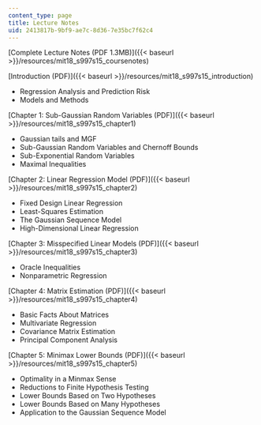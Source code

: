 ```yaml
---
content_type: page
title: Lecture Notes
uid: 2413817b-9bf9-ae7c-8d36-7e35bc7f62c4
---
```


[Complete Lecture Notes (PDF 1.3MB)]({{< baseurl >}}/resources/mit18_s997s15_coursenotes)

[Introduction (PDF)]({{< baseurl >}}/resources/mit18_s997s15_introduction)

*   Regression Analysis and Prediction Risk
*   Models and Methods

[Chapter 1: Sub-Gaussian Random Variables (PDF)]({{< baseurl >}}/resources/mit18_s997s15_chapter1)

*   Gaussian tails and MGF
*   Sub-Gaussian Random Variables and Chernoff Bounds
*   Sub-Exponential Random Variables
*   Maximal Inequalities

[Chapter 2: Linear Regression Model (PDF)]({{< baseurl >}}/resources/mit18_s997s15_chapter2)

*   Fixed Design Linear Regression
*   Least-Squares Estimation
*   The Gaussian Sequence Model
*   High-Dimensional Linear Regression

[Chapter 3: Misspecified Linear Models (PDF)]({{< baseurl >}}/resources/mit18_s997s15_chapter3)

*   Oracle Inequalities
*   Nonparametric Regression

[Chapter 4: Matrix Estimation (PDF)]({{< baseurl >}}/resources/mit18_s997s15_chapter4)

*   Basic Facts About Matrices
*   Multivariate Regression
*   Covariance Matrix Estimation
*   Principal Component Analysis

[Chapter 5: Minimax Lower Bounds (PDF)]({{< baseurl >}}/resources/mit18_s997s15_chapter5)

*   Optimality in a Minmax Sense
*   Reductions to Finite Hypothesis Testing
*   Lower Bounds Based on Two Hypotheses
*   Lower Bounds Based on Many Hypotheses
*   Application to the Gaussian Sequence Model